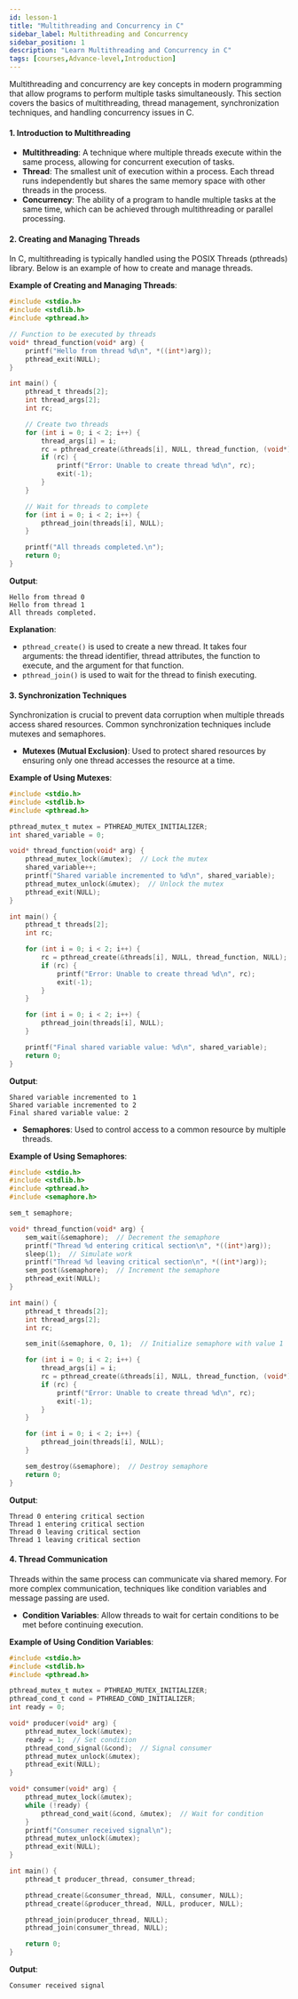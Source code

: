 ```yaml
---
id: lesson-1
title: "Multithreading and Concurrency in C"
sidebar_label: Multithreading and Concurrency 
sidebar_position: 1
description: "Learn Multithreading and Concurrency in C"
tags: [courses,Advance-level,Introduction]
--- 
```

 

Multithreading and concurrency are key concepts in modern programming that allow programs to perform multiple tasks simultaneously. This section covers the basics of multithreading, thread management, synchronization techniques, and handling concurrency issues in C.

#### 1. Introduction to Multithreading

- **Multithreading**: A technique where multiple threads execute within the same process, allowing for concurrent execution of tasks.
- **Thread**: The smallest unit of execution within a process. Each thread runs independently but shares the same memory space with other threads in the process.
- **Concurrency**: The ability of a program to handle multiple tasks at the same time, which can be achieved through multithreading or parallel processing.

#### 2. Creating and Managing Threads

In C, multithreading is typically handled using the POSIX Threads (pthreads) library. Below is an example of how to create and manage threads.

**Example of Creating and Managing Threads**:

```c
#include <stdio.h>
#include <stdlib.h>
#include <pthread.h>

// Function to be executed by threads
void* thread_function(void* arg) {
    printf("Hello from thread %d\n", *((int*)arg));
    pthread_exit(NULL);
}

int main() {
    pthread_t threads[2];
    int thread_args[2];
    int rc;

    // Create two threads
    for (int i = 0; i < 2; i++) {
        thread_args[i] = i;
        rc = pthread_create(&threads[i], NULL, thread_function, (void*)&thread_args[i]);
        if (rc) {
            printf("Error: Unable to create thread %d\n", rc);
            exit(-1);
        }
    }

    // Wait for threads to complete
    for (int i = 0; i < 2; i++) {
        pthread_join(threads[i], NULL);
    }

    printf("All threads completed.\n");
    return 0;
}
```

**Output**:
```
Hello from thread 0
Hello from thread 1
All threads completed.
```

**Explanation**:
- `pthread_create()` is used to create a new thread. It takes four arguments: the thread identifier, thread attributes, the function to execute, and the argument for that function.
- `pthread_join()` is used to wait for the thread to finish executing.

#### 3. Synchronization Techniques

Synchronization is crucial to prevent data corruption when multiple threads access shared resources. Common synchronization techniques include mutexes and semaphores.

- **Mutexes (Mutual Exclusion)**: Used to protect shared resources by ensuring only one thread accesses the resource at a time.

**Example of Using Mutexes**:

```c
#include <stdio.h>
#include <stdlib.h>
#include <pthread.h>

pthread_mutex_t mutex = PTHREAD_MUTEX_INITIALIZER;
int shared_variable = 0;

void* thread_function(void* arg) {
    pthread_mutex_lock(&mutex);  // Lock the mutex
    shared_variable++;
    printf("Shared variable incremented to %d\n", shared_variable);
    pthread_mutex_unlock(&mutex);  // Unlock the mutex
    pthread_exit(NULL);
}

int main() {
    pthread_t threads[2];
    int rc;

    for (int i = 0; i < 2; i++) {
        rc = pthread_create(&threads[i], NULL, thread_function, NULL);
        if (rc) {
            printf("Error: Unable to create thread %d\n", rc);
            exit(-1);
        }
    }

    for (int i = 0; i < 2; i++) {
        pthread_join(threads[i], NULL);
    }

    printf("Final shared variable value: %d\n", shared_variable);
    return 0;
}
```

**Output**:
```
Shared variable incremented to 1
Shared variable incremented to 2
Final shared variable value: 2
```

- **Semaphores**: Used to control access to a common resource by multiple threads.

**Example of Using Semaphores**:

```c
#include <stdio.h>
#include <stdlib.h>
#include <pthread.h>
#include <semaphore.h>

sem_t semaphore;

void* thread_function(void* arg) {
    sem_wait(&semaphore);  // Decrement the semaphore
    printf("Thread %d entering critical section\n", *((int*)arg));
    sleep(1);  // Simulate work
    printf("Thread %d leaving critical section\n", *((int*)arg));
    sem_post(&semaphore);  // Increment the semaphore
    pthread_exit(NULL);
}

int main() {
    pthread_t threads[2];
    int thread_args[2];
    int rc;

    sem_init(&semaphore, 0, 1);  // Initialize semaphore with value 1

    for (int i = 0; i < 2; i++) {
        thread_args[i] = i;
        rc = pthread_create(&threads[i], NULL, thread_function, (void*)&thread_args[i]);
        if (rc) {
            printf("Error: Unable to create thread %d\n", rc);
            exit(-1);
        }
    }

    for (int i = 0; i < 2; i++) {
        pthread_join(threads[i], NULL);
    }

    sem_destroy(&semaphore);  // Destroy semaphore
    return 0;
}
```

**Output**:
```
Thread 0 entering critical section
Thread 1 entering critical section
Thread 0 leaving critical section
Thread 1 leaving critical section
```

#### 4. Thread Communication

Threads within the same process can communicate via shared memory. For more complex communication, techniques like condition variables and message passing are used.

- **Condition Variables**: Allow threads to wait for certain conditions to be met before continuing execution.

**Example of Using Condition Variables**:

```c
#include <stdio.h>
#include <stdlib.h>
#include <pthread.h>

pthread_mutex_t mutex = PTHREAD_MUTEX_INITIALIZER;
pthread_cond_t cond = PTHREAD_COND_INITIALIZER;
int ready = 0;

void* producer(void* arg) {
    pthread_mutex_lock(&mutex);
    ready = 1;  // Set condition
    pthread_cond_signal(&cond);  // Signal consumer
    pthread_mutex_unlock(&mutex);
    pthread_exit(NULL);
}

void* consumer(void* arg) {
    pthread_mutex_lock(&mutex);
    while (!ready) {
        pthread_cond_wait(&cond, &mutex);  // Wait for condition
    }
    printf("Consumer received signal\n");
    pthread_mutex_unlock(&mutex);
    pthread_exit(NULL);
}

int main() {
    pthread_t producer_thread, consumer_thread;

    pthread_create(&consumer_thread, NULL, consumer, NULL);
    pthread_create(&producer_thread, NULL, producer, NULL);

    pthread_join(producer_thread, NULL);
    pthread_join(consumer_thread, NULL);

    return 0;
}
```

**Output**:
```
Consumer received signal
```